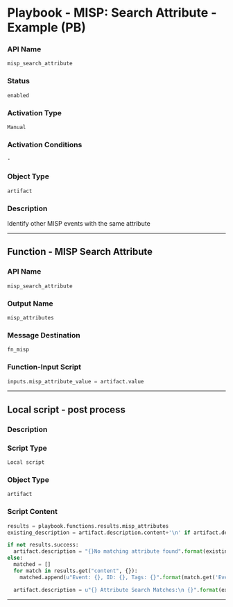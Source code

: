 <!--
    DO NOT MANUALLY EDIT THIS FILE
    THIS FILE IS AUTOMATICALLY GENERATED WITH resilient-sdk codegen
    Generated with resilient-sdk v51.0.0.0.430
-->

# Playbook - MISP: Search Attribute - Example (PB)

### API Name
`misp_search_attribute`

### Status
`enabled`

### Activation Type
`Manual`

### Activation Conditions
`-`

### Object Type
`artifact`

### Description
Identify other MISP events with the same attribute


---
## Function - MISP Search Attribute

### API Name
`misp_search_attribute`

### Output Name
`misp_attributes`

### Message Destination
`fn_misp`

### Function-Input Script
```python
inputs.misp_attribute_value = artifact.value
```

---

## Local script - post process

### Description


### Script Type
`Local script`

### Object Type
`artifact`

### Script Content
```python
results = playbook.functions.results.misp_attributes
existing_description = artifact.description.content+'\n' if artifact.description else ""

if not results.success:
  artifact.description = "{}No matching attribute found".format(existing_description)
else:
  matched = []
  for match in results.get("content", {}):
    matched.append(u"Event: {}, ID: {}, Tags: {}".format(match.get('Event', {}).get('info'), match.get('Event', {}).get('id'), results.get("tags")))

  artifact.description = u"{} Attribute Search Matches:\n {}".format(existing_description, '\n'.join(matched))
```

---

